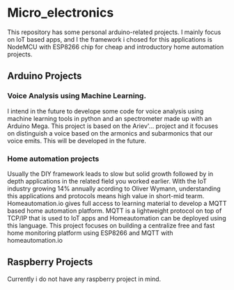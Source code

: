 # Micro_electronics
This repository has some personal arduino-related projects.
I mainly focus on IoT based apps, and I the framework i chosed for this applications is NodeMCU with ESP8266 chip for cheap and introductory home automation projects.

## Arduino Projects

### Voice Analysis using Machine Learning.
I intend in the future to develope some code for voice analysis using machine learning tools in python and an spectrometer made up with an Arduino Mega. This project is based on the Ariev'... project and it focuses on distinguish a voice based on the armonics and subarmonics that our voice emits.
This will be developed in the future.

### Home automation projects
Usually the DIY framework leads to slow but solid growth followed by in depth applications in the related field you worked earlier.
With the IoT industry growing 14% annually acording to Oliver Wymann, understanding this applications and protocols means high value in short-mid tearm.
Homeautomation.io gives full access to learning material to develop a MQTT based home automation platform. MQTT is a lightweight protocol on top of TCP/IP that is used to IoT apps and Homeautomation can be deployed using this language. This project focuses on building a centralize free and fast home monitoring platform using ESP8266 and MQTT with homeautomation.io

## Raspberry Projects
Currently i do not have any raspberry project in mind.
